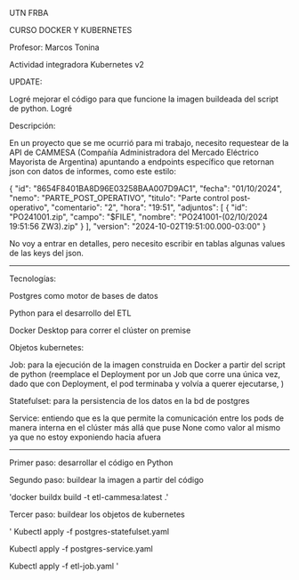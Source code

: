UTN FRBA 

CURSO DOCKER Y KUBERNETES

Profesor: Marcos Tonina

Actividad integradora Kubernetes v2 

UPDATE:

Logré mejorar el código para que funcione la imagen buildeada del script de python.
Logré 

Descripción:

En un proyecto que se me ocurrió para mi trabajo, necesito requestear de la API de CAMMESA (Compañía Administradora del Mercado Eléctrico Mayorista de Argentina) apuntando a endpoints específico que retornan json con datos de informes, como este estilo:

{
    "id": "8654F8401BA8D96E03258BAA007D9AC1",
    "fecha": "01/10/2024",
    "nemo": "PARTE_POST_OPERATIVO",
    "titulo": "Parte control post-operativo",
    "comentario": "2",
    "hora": "19:51",
    "adjuntos": [
      {
        "id": "PO241001.zip",
        "campo": "$FILE",
        "nombre": "PO241001-(02/10/2024 19:51:56 ZW3).zip"
      }
    ],
    "version": "2024-10-02T19:51:00.000-03:00"
  }

No voy a entrar en detalles, pero necesito escribir en tablas algunas values de las keys del json.

---

Tecnologías:

Postgres como motor de bases de datos

Python para el desarrollo del ETL

Docker Desktop para correr el clúster on premise

Objetos kubernetes:

Job: para la ejecución de la imagen construida en Docker a partir del script de python (reemplace el Deployment por un Job que corre una única vez, dado que con Deployment, el pod terminaba y volvía a querer ejecutarse, )

Statefulset: para la persistencia de los datos en la bd de postgres

Service: entiendo que es la que permite la comunicación entre los pods de manera interna en el clúster más allá que puse None como valor al mismo ya que no estoy exponiendo hacia afuera

---

Primer paso: desarrollar el código en Python

Segundo paso: buildear la imagen a partir del código

'docker buildx build -t etl-cammesa:latest .'

Tercer paso: buildear los objetos de kubernetes

'
Kubectl apply -f postgres-statefulset.yaml

Kubectl apply -f postgres-service.yaml

Kubectl apply -f etl-job.yaml
'


